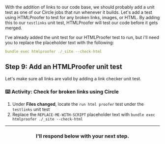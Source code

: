 With the addition of links to our code base, we should probably add a unit test as one of our Circle jobs that run whenever it builds. Let's add a test using HTMLProofer to test for any broken links, images, or HTML. By adding this to our `testlinks` unit test, HTMLProofer will test our code before it gets merged.

I've already added the unit test for our HTMLProofer test to run, but i'll need you to replace the placeholder text with the following:

```yaml
bundle exec htmlproofer ./_site --check-html
```

## Step 9: Add an HTMLProofer unit test

Let's make sure all links are valid by adding a link checker unit test.

### :keyboard: Activity: Check for broken links using Circle

1. Under **Files changed**, locate the `run html proofer` test under the `testlinks` unit test
1. Replace the `REPLACE-ME-WITH-SCRIPT` placeholder text with `bundle exec htmlproofer ./_site --check-html`

<hr>
<h3 align="center">I'll respond below with your next step.</h3>
